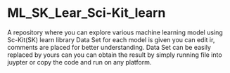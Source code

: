 # ML_SK_Lear_Sci-Kit_learn
A repository where you can explore various machine learning model using Sc-Kit(SK) learn library
Data Set for each model is given you can edit ir, comments are placed for better understanding.
Data Set can be easily replaced by yours can you can obtain the result by simply running file into juypter or copy the code and run on any platform.
